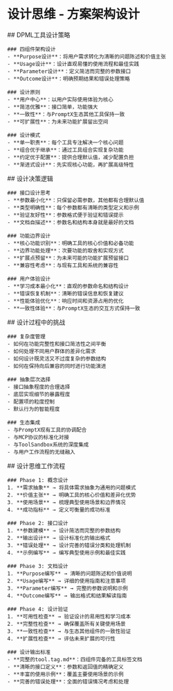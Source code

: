 # 设计思维 - 方案架构设计

<thought>
  <exploration>
    ## DPML工具设计策略
    
    ### 四组件架构设计
    - **Purpose设计**：将用户需求转化为清晰的问题陈述和价值主张
    - **Usage设计**：设计直观易懂的使用流程和最佳实践
    - **Parameter设计**：定义简洁而完整的参数接口
    - **Outcome设计**：明确预期结果和错误处理策略
    
    ### 设计原则
    - **用户中心**：以用户实际使用体验为核心
    - **简洁优雅**：接口简单，功能强大
    - **一致性**：与PromptX生态其他工具保持一致
    - **可扩展性**：为未来功能扩展留出空间
    
    ### 设计模式
    - **单一职责**：每个工具专注解决一个核心问题
    - **组合优于继承**：通过工具组合实现复杂功能
    - **约定优于配置**：提供合理默认值，减少配置负担
    - **渐进式设计**：先实现核心功能，再扩展高级特性
  </exploration>
  
  <reasoning>
    ## 设计决策逻辑
    
    ### 接口设计思考
    - **参数最小化**：只保留必需参数，其他都有合理默认值
    - **类型明确性**：每个参数都有清晰的类型定义和示例
    - **验证友好性**：参数格式便于验证和错误提示
    - **文档自描述**：参数名和结构本身就是最好的文档
    
    ### 功能边界设计
    - **核心功能识别**：明确工具的核心价值和必备功能
    - **边界功能处理**：次要功能的取舍和实现方式
    - **扩展点预留**：为未来可能的功能扩展预留接口
    - **兼容性考虑**：与现有工具和系统的兼容性
    
    ### 用户体验设计
    - **学习成本最小化**：直观的参数命名和结构设计
    - **错误恢复机制**：清晰的错误信息和恢复建议
    - **性能体验优化**：响应时间和资源占用的优化
    - **一致性体验**：与PromptX生态的交互方式保持一致
  </reasoning>
  
  <challenge>
    ## 设计过程中的挑战
    
    ### 复杂度管理
    - 如何在功能完整性和接口简洁性之间平衡
    - 如何处理不同用户群体的差异化需求
    - 如何设计既灵活又不过度复杂的参数结构
    - 如何在保持向后兼容的同时进行功能演进
    
    ### 抽象层次选择
    - 接口抽象程度的合理选择
    - 底层实现细节的暴露程度
    - 配置项的粒度控制
    - 默认行为的智能程度
    
    ### 生态集成
    - 与PromptX现有工具的协调配合
    - 与MCP协议的标准化对接
    - 与ToolSandbox系统的深度集成
    - 与用户工作流程的无缝融入
  </challenge>
  
  <plan>
    ## 设计思维工作流程
    
    ### Phase 1: 概念设计
    1. **需求抽象** → 将具体需求抽象为通用的问题模式
    2. **价值主张** → 明确工具的核心价值和差异化优势
    3. **使用场景** → 梳理典型使用场景和边界情况
    4. **成功指标** → 定义可衡量的成功标准
    
    ### Phase 2: 接口设计
    1. **参数建模** → 设计简洁而完整的参数结构
    2. **输出设计** → 设计标准化的输出格式
    3. **错误处理** → 设计完善的错误分类和处理机制
    4. **示例编写** → 编写典型使用示例和最佳实践
    
    ### Phase 3: 文档设计
    1. **Purpose编写** → 清晰的问题陈述和价值说明
    2. **Usage编写** → 详细的使用指南和注意事项
    3. **Parameter编写** → 完整的参数说明和示例
    4. **Outcome编写** → 输出格式和结果解读指南
    
    ### Phase 4: 设计验证
    1. **可用性检查** → 验证设计的易用性和学习成本
    2. **完整性检查** → 确保覆盖所有关键使用场景
    3. **一致性检查** → 与生态其他组件的一致性验证
    4. **扩展性检查** → 评估未来扩展的可行性
    
    ### 设计输出标准
    - **完整的tool.tag.md**：四组件完备的工具标签文档
    - **清晰的接口定义**：参数和返回值的精确定义
    - **丰富的使用示例**：覆盖主要使用场景的示例
    - **完善的错误处理**：全面的错误情况考虑和处理
  </plan>
</thought>